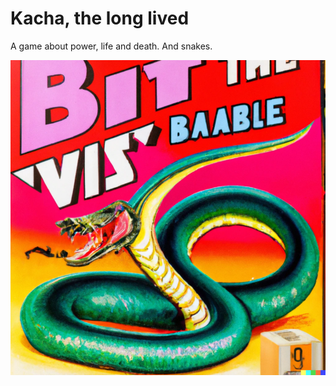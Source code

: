 # Kacha, the long lived

A game about power, life and death. And snakes.

![logo_art](img/logo_readme.png "yeah this is totally what I had in mind DALLE")


